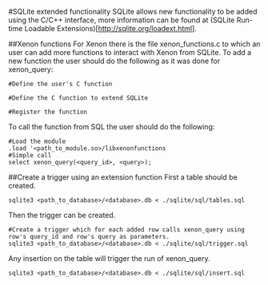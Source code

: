 #SQLite extended functionality
SQLite allows new functionality to be added using the C/C++ interface, more information can be found at (SQLite Run-time Loadable Extensions)[http://sqlite.org/loadext.html].

##Xenon functions
For Xenon there is the file xenon_functions.c to which an user can add more functions to interact with Xenon from SQLite.
To add a new function the user should do the following as it was done for xenon_query:
```
#Define the user's C function

#Define the C function to extend SQLite

#Register the function

```

To call the function from SQL the user should do the following:
```
#Load the module
.load '<path_to_module.so>/libxenonfunctions
#Simple call
select xenon_query(<query_id>, <query>);
```

##Create a trigger using an extension function
First a table should be created.
```
sqlite3 <path_to_database>/<database>.db < ./sqlite/sql/tables.sql
```
Then the trigger can be created.
```
#Create a trigger which for each added row calls xenon_query using row's query_id and row's query as parameters.
sqlite3 <path_to_database>/<database>.db < ./sqlite/sql/trigger.sql
```
Any insertion on the table will trigger the run of xenon_query.
```
sqlite3 <path_to_database>/<database>.db < ./sqlite/sql/insert.sql
```

